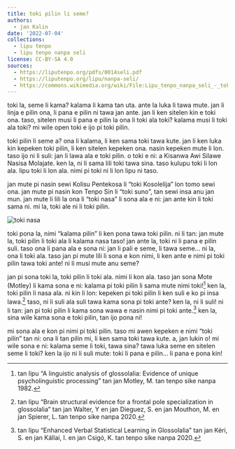 ```yaml
---
title: toki pilin li seme?
authors:
  - jan Kalin
date: '2022-07-04'
collections:
  - lipu tenpo
  - lipu tenpo nanpa seli
license: CC-BY-SA 4.0
sources:
  - https://liputenpo.org/pdfs/0014seli.pdf
  - https://liputenpo.org/lipu/nanpa-seli/
  - https://commons.wikimedia.org/wiki/File:Lipu_tenpo_nanpa_seli_-_toki_nasa.png
---
```


toki la, seme li kama? kalama li kama tan uta. ante la luka li tawa mute. jan li linja e pilin ona, li pana e pilin ni tawa jan ante. jan li ken sitelen kin e toki ona. taso, sitelen musi li pana e pilin la ona li toki ala toki? kalama musi li toki ala toki? mi wile open toki e ijo pi toki pilin.

toki pilin li seme a? ona li kalama, li ken sama toki tawa kute. jan li ken luka kin kepeken toki pilin, li ken sitelen kepeken ona. nasin kepeken mute li lon. taso ijo ni li suli: jan li lawa ala e toki pilin. o toki e ni: a Kisanwa Awi Silawe Nasisa Molajate. ken la, ni li sama lili toki tawa sina. taso kulupu toki li lon ala. lipu toki li lon ala. nimi pi toki ni li lon lipu ni taso.

jan mute pi nasin sewi Kolisu Pentekosa li “toki Kosolelija” lon tomo sewi ona. jan mute pi nasin kon Tenpo Sin li “toki suno”, tan sewi insa anu jan mun. jan mute li lili la ona li “toki nasa” li sona ala e ni: jan ante kin li toki sama ni. mi la, toki ale ni li toki pilin.

![toki nasa](https://upload.wikimedia.org/wikipedia/commons/2/29/Lipu_tenpo_nanpa_seli_-_toki_nasa.png)

toki pona la, nimi “kalama pilin” li ken pona tawa toki pilin. ni li tan: jan mute la, toki pilin li toki ala li kalama nasa taso! jan ante la, toki ni li pana e pilin suli. taso ona li pana ala e sona ni: jan li pali e seme, li tawa seme… ni la, ona li toki ala. taso jan pi mute lili li sona e kon nimi, li ken ante e nimi pi toki pilin tawa toki ante! ni li musi mute anu seme?

jan pi sona toki la, toki pilin li toki ala. nimi li kon ala. taso jan sona Mote (Motley) li kama sona e ni: kalama pi toki pilin li sama mute nimi toki![^1] ken la, toki pilin li nasa ala. ni kin li lon: kepeken pi toki pilin li ken suli e ko pi insa lawa.[^2] taso, ni li suli ala suli tawa kama sona pi toki ante? ken la, ni li suli! ni li tan: jan pi toki pilin li kama sona wawa e nasin nimi pi toki ante.[^3] ken la, sina wile kama sona e toki pilin, tan ijo pona ni!

mi sona ala e kon pi nimi pi toki pilin. taso mi awen kepeken e nimi “toki pilin” tan ni: ona li tan pilin mi, li ken sama toki tawa kute. a, jan lukin o! mi wile sona e ni: kalama seme li toki, tawa sina? tawa luka seme en sitelen seme li toki? ken la ijo ni li suli mute: toki li pana e pilin… li pana e pona kin!

[^1]: tan lipu “A linguistic analysis of glossolalia: Evidence of unique psycholinguistic processing” tan jan Motley, M. tan tenpo sike nanpa 1982.
[^2]: tan lipu “Brain structural evidence for a frontal pole specialization in glossolalia” tan jan Walter, Y en jan Dieguez, S. en jan Mouthon, M. en jan Spierer, L. tan tenpo sike nanpa 2020.
[^3]: tan lipu “Enhanced Verbal Statistical Learning in Glossolalia” tan jan Kéri, S. en jan Kállai, I. en jan Csigó, K. tan tenpo sike nanpa 2020.